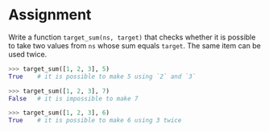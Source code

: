 # Assignment

Write a function `target_sum(ns, target)` that checks whether it is possible to take two values from `ns` whose sum equals `target`.
The same item can be used twice.

```python
>>> target_sum([1, 2, 3], 5)
True    # it is possible to make 5 using `2` and `3`

>>> target_sum([1, 2, 3], 7)
False   # it is impossible to make 7

>>> target_sum([1, 2, 3], 6)
True    # it is possible to make 6 using 3 twice
```
